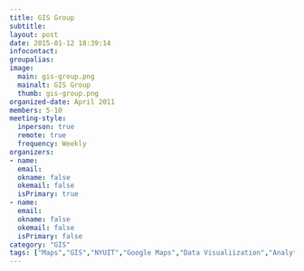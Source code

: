 ```yaml
---
title: GIS Group
subtitle: 
layout: post
date: 2015-01-12 18:39:14
infocontact:
groupalias: 
image:
  main: gis-group.png
  mainalt: GIS Group
  thumb: gis-group.png
organized-date: April 2011
members: 5-10
meeting-style:
  inperson: true
  remote: true
  frequency: Weekly
organizers:
- name: 
  email: 
  okname: false
  okemail: false
  isPrimary: true
- name: 
  email: 
  okname: false
  okemail: false
  isPrimary: false
category: "GIS"
tags: ["Maps","GIS","NYUIT","Google Maps","Data Visualiization","Analytics"]
---
```

